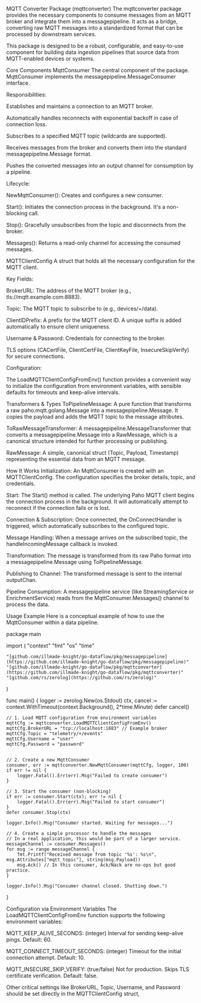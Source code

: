 MQTT Converter Package (mqttconverter)
The mqttconverter package provides the necessary components to consume messages from an MQTT broker and integrate them into a messagepipeline. It acts as a bridge, converting raw MQTT messages into a standardized format that can be processed by downstream services.

This package is designed to be a robust, configurable, and easy-to-use component for building data ingestion pipelines that source data from MQTT-enabled devices or systems.

Core Components
MqttConsumer
The central component of the package. MqttConsumer implements the messagepipeline.MessageConsumer interface.

Responsibilities:

Establishes and maintains a connection to an MQTT broker.

Automatically handles reconnects with exponential backoff in case of connection loss.

Subscribes to a specified MQTT topic (wildcards are supported).

Receives messages from the broker and converts them into the standard messagepipeline.Message format.

Pushes the converted messages into an output channel for consumption by a pipeline.

Lifecycle:

NewMqttConsumer(): Creates and configures a new consumer.

Start(): Initiates the connection process in the background. It's a non-blocking call.

Stop(): Gracefully unsubscribes from the topic and disconnects from the broker.

Messages(): Returns a read-only channel for accessing the consumed messages.

MQTTClientConfig
A struct that holds all the necessary configuration for the MQTT client.

Key Fields:

BrokerURL: The address of the MQTT broker (e.g., tls://mqtt.example.com:8883).

Topic: The MQTT topic to subscribe to (e.g., devices/+/data).

ClientIDPrefix: A prefix for the MQTT client ID. A unique suffix is added automatically to ensure client uniqueness.

Username & Password: Credentials for connecting to the broker.

TLS options (CACertFile, ClientCertFile, ClientKeyFile, InsecureSkipVerify) for secure connections.

Configuration:

The LoadMQTTClientConfigFromEnv() function provides a convenient way to initialize the configuration from environment variables, with sensible defaults for timeouts and keep-alive intervals.

Transformers & Types
ToPipelineMessage: A pure function that transforms a raw paho.mqtt.golang.Message into a messagepipeline.Message. It copies the payload and adds the MQTT topic to the message attributes.

ToRawMessageTransformer: A messagepipeline.MessageTransformer that converts a messagepipeline.Message into a RawMessage, which is a canonical structure intended for further processing or publishing.

RawMessage: A simple, canonical struct (Topic, Payload, Timestamp) representing the essential data from an MQTT message.

How It Works
Initialization: An MqttConsumer is created with an MQTTClientConfig. The configuration specifies the broker details, topic, and credentials.

Start: The Start() method is called. The underlying Paho MQTT client begins the connection process in the background. It will automatically attempt to reconnect if the connection fails or is lost.

Connection & Subscription: Once connected, the OnConnectHandler is triggered, which automatically subscribes to the configured topic.

Message Handling: When a message arrives on the subscribed topic, the handleIncomingMessage callback is invoked.

Transformation: The message is transformed from its raw Paho format into a messagepipeline.Message using ToPipelineMessage.

Publishing to Channel: The transformed message is sent to the internal outputChan.

Pipeline Consumption: A messagepipeline service (like StreamingService or EnrichmentService) reads from the MqttConsumer.Messages() channel to process the data.

Usage Example
Here is a conceptual example of how to use the MqttConsumer within a data pipeline.

package main

import (
"context"
"fmt"
"os"
"time"

    "[github.com/illmade-knight/go-dataflow/pkg/messagepipeline](https://github.com/illmade-knight/go-dataflow/pkg/messagepipeline)"
    "[github.com/illmade-knight/go-dataflow/pkg/mqttconverter](https://github.com/illmade-knight/go-dataflow/pkg/mqttconverter)"
    "[github.com/rs/zerolog](https://github.com/rs/zerolog)"
)

func main() {
logger := zerolog.New(os.Stdout)
ctx, cancel := context.WithTimeout(context.Background(), 2*time.Minute)
defer cancel()

    // 1. Load MQTT configuration from environment variables
    mqttCfg := mqttconverter.LoadMQTTClientConfigFromEnv()
    mqttCfg.BrokerURL = "tcp://localhost:1883" // Example broker
    mqttCfg.Topic = "telemetry/+/events"
    mqttCfg.Username = "user"
    mqttCfg.Password = "password"


    // 2. Create a new MqttConsumer
    consumer, err := mqttconverter.NewMqttConsumer(mqttCfg, logger, 100)
    if err != nil {
        logger.Fatal().Err(err).Msg("Failed to create consumer")
    }

    // 3. Start the consumer (non-blocking)
    if err := consumer.Start(ctx); err != nil {
        logger.Fatal().Err(err).Msg("Failed to start consumer")
    }
    defer consumer.Stop(ctx)

    logger.Info().Msg("Consumer started. Waiting for messages...")

    // 4. Create a simple processor to handle the messages
    // In a real application, this would be part of a larger service.
    messageChannel := consumer.Messages()
    for msg := range messageChannel {
        fmt.Printf("Received message from topic '%s': %s\n", msg.Attributes["mqtt_topic"], string(msg.Payload))
        msg.Ack() // In this consumer, Ack/Nack are no-ops but good practice.
    }

    logger.Info().Msg("Consumer channel closed. Shutting down.")
}

Configuration via Environment Variables
The LoadMQTTClientConfigFromEnv function supports the following environment variables:

MQTT_KEEP_ALIVE_SECONDS: (integer) Interval for sending keep-alive pings. Default: 60.

MQTT_CONNECT_TIMEOUT_SECONDS: (integer) Timeout for the initial connection attempt. Default: 10.

MQTT_INSECURE_SKIP_VERIFY: (true/false) Not for production. Skips TLS certificate verification. Default: false.

Other critical settings like BrokerURL, Topic, Username, and Password should be set directly in the MQTTClientConfig struct,